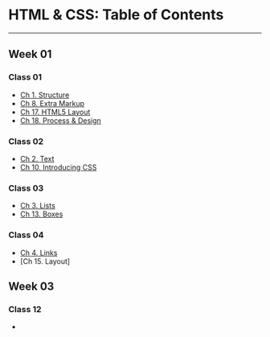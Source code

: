 # HTML & CSS: Table of Contents  
___  
## Week 01 
### Class 01 

- [Ch 1. Structure](Ch1Structure.md) 
- [Ch 8. Extra Markup](Ch8ExtraMark.md)  
- [Ch 17. HTML5 Layout](Ch17Layout.md)  
- [Ch 18. Process & Design](ch18ProcessDesign.md)  
### Class 02 
- [Ch 2. Text](Ch2Text.md)
- [Ch 10. Introducing CSS](Ch10CSS.md)
### Class 03
- [Ch 3. Lists](ch3HTML.md)
- [Ch 13. Boxes](ch13CSS.md)
### Class 04  
- [Ch 4. Links](ch4html.md)
- [Ch 15. Layout]
## Week 03  
### Class 12  
- 
